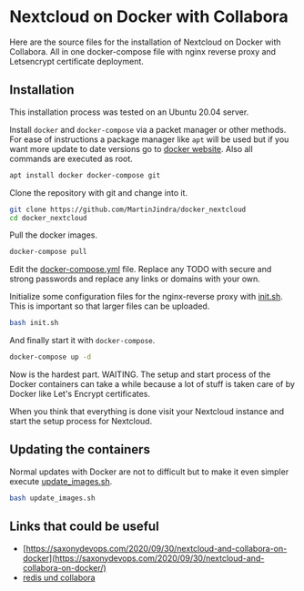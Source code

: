 # Nextcloud on Docker with Collabora

Here are the source files for the installation of Nextcloud on Docker with Collabora. 
All in one docker-compose file with nginx reverse proxy and Letsencrypt certificate deployment. 

## Installation

This installation process was tested on an Ubuntu 20.04 server.

Install `docker` and `docker-compose` via a packet manager or other methods.
For ease of instructions a package manager like `apt` will be used but if you want more update to date versions go to [docker website](https://docs.docker.com/compose/install/). Also all commands are executed as root.

```bash
apt install docker docker-compose git
```

Clone the repository with git and change into it.

```bash
git clone https://github.com/MartinJindra/docker_nextcloud 
cd docker_nextcloud
```

Pull the docker images.

```bash
docker-compose pull
```

Edit the [docker-compose.yml](docker-compose.yml) file. Replace any TODO with secure and strong passwords and replace any links or domains with your own. 

Initialize some configuration files for the nginx-reverse proxy with [init.sh](init.sh). This is important so that larger files can be uploaded.

```bash
bash init.sh
```

And finally start it with `docker-compose`. 

```bash
docker-compose up -d
```

Now is the hardest part. WAITING.
The setup and start process of the Docker containers can take a while because a lot of stuff is taken care of by Docker like Let's Encrypt certificates.

When you think that everything is done visit your Nextcloud instance and start the setup process for Nextcloud.

## Updating the containers

Normal updates with Docker are not to difficult but to make it even simpler execute [update_images.sh](update_images.sh).

```bash
bash update_images.sh
```

## Links that could be useful

+ [https://saxonydevops.com/2020/09/30/nextcloud-and-collabora-on-docker](https://saxonydevops.com/2020/09/30/nextcloud-and-collabora-on-docker/)
+ [redis und collabora](https://github.com/SnowMB/nextcloud)
